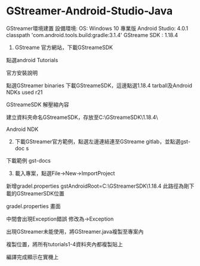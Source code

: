 # GStreamer-Android-Studio-Java
GStreamer環境建置
設備環境:
OS: Windows 10 專業版
Android Studio: 4.0.1
classpath 'com.android.tools.build:gradle:3.1.4'
GStreame SDK : 1.18.4


1.	GStreame 官方網站，下載GStreameSDK
 
點選android Tutorials
 
官方安裝說明
 
點選GStreamer binaries 下載GStreameSDK，這邊點選1.18.4 tarball及Android NDKs used r21
 
GStreameSDK 解壓縮內容
 
建立資料夾命名GStreameSDK，存放至C:\GStreameSDK\1.18.4\
 
Android NDK 
 
2.	下載GStreamer官方範例，點選左邊連結連至GStreame gitlab，並點選gst-doc s
 
下載範例 gst-docs
 
 
3.	載入專案，點選File->New->ImportProject
 
新增gradel.properties
gstAndroidRoot=C\:\\GStreamerSDK\\1.18.4
此路徑為剛下載的GStreamerSDK位置
 
gradel.properties 畫面
 
中間會出現Exception錯誤
修改為->Exception
 
出現GStreamer未能使用，將GStreamer.java複製至專案內
 
複製位置，將所有tutorials1-4資料夾內都複製貼上
 
編譯完成顯示在實機上
 
 
